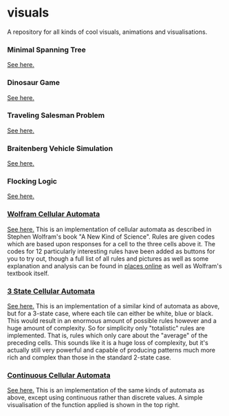 # visuals
A repository for all kinds of cool visuals, animations and visualisations.

### Minimal Spanning Tree
[See here.](https://nick-hiebl.github.io/visuals/mst/)

### Dinosaur Game
[See here.](https://nick-hiebl.github.io/visuals/dino/)

### Traveling Salesman Problem
[See here.](https://nick-hiebl.github.io/visuals/tsp/)

### Braitenberg Vehicle Simulation
[See here.](https://nick-hiebl.github.io/visuals/vehicles/)

### Flocking Logic
[See here.](https://nick-hiebl.github.io/visuals/flocking/)

### [Wolfram Cellular Automata](#wolfram-cellular-automata)
[See here.](https://nick-hiebl.github.io/visuals/wolfram/)
This is an implementation of cellular automata as described in Stephen
Wolfram's book "A New Kind of Science". Rules are given codes which are
based upon responses for a cell to the three cells above it. The codes
for 12 particularly interesting rules have been added as buttons for you
to try out, though a full list of all rules and pictures as well as
some explanation and analysis can be found in [places online](http://mathworld.wolfram.com/ElementaryCellularAutomaton.html)
as well as Wolfram's textbook itself.

### [3 State Cellular Automata](#3-state-cellular-automata)
[See here.](https://nick-hiebl.github.io/visuals/wolfram-3/)
This is an implementation of a similar kind of automata as above, but
for a 3-state case, where each tile can either be white, blue or black.
This would result in an enormous amount of possible rules however and a
huge amount of complexity. So for simplicity only "totalistic" rules are
implemented. That is, rules which only care about the "average" of the
preceding cells. This sounds like it is a huge loss of complexity, but
it's actually still very powerful and capable of producing patterns much
more rich and complex than those in the standard 2-state case.

### [Continuous Cellular Automata](#continuous-cellular-automata)
[See here.](https://nick-hiebl.github.io/visuals/wolfram-continuous/)
This is an implementation of the same kinds of automata as above, except
using continuous rather than discrete values. A simple visualisation of
the function applied is shown in the top right.
